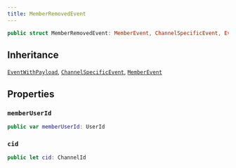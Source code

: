 ```yaml
---
title: MemberRemovedEvent
---
```


``` swift
public struct MemberRemovedEvent: MemberEvent, ChannelSpecificEvent, EventWithPayload 
```

## Inheritance

[`EventWithPayload`](../event-with-payload), [`ChannelSpecificEvent`](../channel-specific-event), [`MemberEvent`](../member-event)

## Properties

### `memberUserId`

``` swift
public var memberUserId: UserId
```

### `cid`

``` swift
public let cid: ChannelId
```
